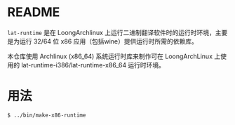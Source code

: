 # README

`lat-runtime` 是在 LoongArchlinux 上运行二进制翻译软件时的运行时环境，主要是为运行
32/64 位 x86 应用（包括wine）提供运行时所需的依赖库。

本仓库使用 Archlinux (x86_64) 系统运行时库来制作可在 LoongArchLinux 上使用的
lat-runtime-i386/lat-runtime-x86_64 运行时环境。

# 用法

```
$ ../bin/make-x86-runtime
```
